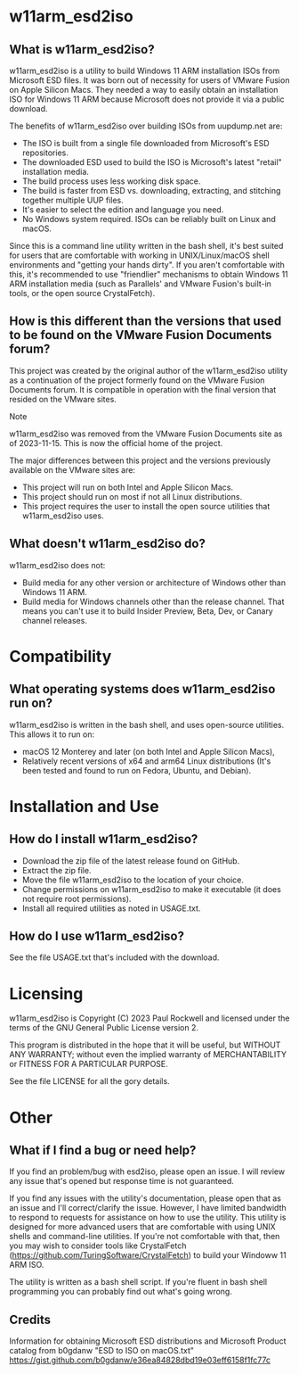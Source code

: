 # w11arm_esd2iso 

## What is w11arm_esd2iso?

w11arm_esd2iso is a utility to build Windows 11 ARM installation ISOs from Microsoft ESD files.
It was born out of necessity for users of VMware Fusion on Apple Silicon Macs. They needed a way
to easily obtain an installation ISO for Windows 11 ARM because Microsoft does not provide it
via a public download.

The benefits of w11arm_esd2iso over building ISOs from uupdump.net are:

* The ISO is built from a single file downloaded from Microsoft's ESD repositories.
* The downloaded ESD used to build the ISO is Microsoft's latest "retail" installation media.
* The build process uses less working disk space.
* The build is faster from ESD vs. downloading, extracting, and stitching together multiple UUP files.
* It's easier to select the edition and language you need.
* No Windows system required. ISOs can be reliably built on Linux and macOS.

Since this is a command line utility written in the bash shell, it's best suited for
users that are comfortable with working in UNIX/Linux/macOS shell environments and "getting your
hands dirty". If you aren't 
comfortable with this, it's recommended to use "friendlier" mechanisms to 
obtain Windows 11 ARM installation media 
(such as Parallels' and VMware Fusion's built-in tools, or the open source CrystalFetch).

## How is this different than the versions that used to be found on the VMware Fusion Documents forum?

This project was created by the original author of the w11arm_esd2iso utility
as a continuation of the project formerly found on the VMware Fusion Documents forum. It is compatible in operation with
the final version that resided on the VMware sites.

> [!Note]
> w11arm_esd2iso was removed from the VMware Fusion Documents site as of
> 2023-11-15. This is now the official home of the project.

The major differences between this project and the versions previously available on the VMware sites
are:
 
* This project will run on both Intel and Apple Silicon Macs.
* This project should run on most if not all Linux distributions.
* This project requires the user to install the open source utilities that w11arm_esd2iso uses.

## What doesn't w11arm_esd2iso do?

w11arm_esd2iso does not:

* Build media for any other version or architecture of Windows other than Windows 11 ARM.
* Build media for Windows channels other than the release channel. That means you can't 
use it to build Insider Preview, Beta, Dev, or Canary channel releases.

# Compatibility

## What operating systems does w11arm_esd2iso run on?

w11arm_esd2iso is written in the bash shell, and uses open-source utilities. This
allows it to run on:
* macOS 12 Monterey and later (on both Intel and Apple Silicon Macs),
* Relatively recent versions of x64 and arm64 Linux distributions
(It's been tested and found to run on Fedora, Ubuntu, and Debian). 


# Installation and Use 

## How do I install w11arm_esd2iso?

* Download the zip file of the latest release found on GitHub.
* Extract the zip file.
* Move the file w11arm_esd2iso to the location of your choice.
* Change permissions on w11arm_esd2iso to make it executable (it does not require
root permissions).
* Install all required utilities as noted in USAGE.txt.

## How do I use w11arm_esd2iso?

See the file USAGE.txt that's included with the download.

# Licensing

w11arm_esd2iso is Copyright (C) 2023 Paul Rockwell and licensed under the terms of 
the GNU General Public License version 2.

This program is distributed in the hope that it will be useful,
but WITHOUT ANY WARRANTY; without even the implied warranty of
MERCHANTABILITY or FITNESS FOR A PARTICULAR PURPOSE.  

See the file LICENSE for all the gory details.

# Other

## What if I find a bug or need help?

If you find an problem/bug with esd2iso, please open an issue. I will review any issue that's opened
but response time is not guaranteed.

If you find any issues with the utility's documentation, please open that as an issue and I'll
correct/clarify the issue. However, I have limited bandwidth to respond to requests for 
assistance on how to use the utility. This utility is designed for
more advanced users that are comfortable with using UNIX shells and command-line utilities. If you're not
comfortable with that, then you may wish to consider tools like CrystalFetch (https://github.com/TuringSoftware/CrystalFetch) 
to build your Windoww 11 ARM ISO.

The utility is written as a bash shell script. If you're fluent in bash shell programming
you can probably find out what's going wrong. 

## Credits

Information for obtaining Microsoft ESD distributions and
Microsoft Product catalog from b0gdanw "ESD to ISO on macOS.txt" 
https://gist.github.com/b0gdanw/e36ea84828dbd19e03eff6158f1fc77c


